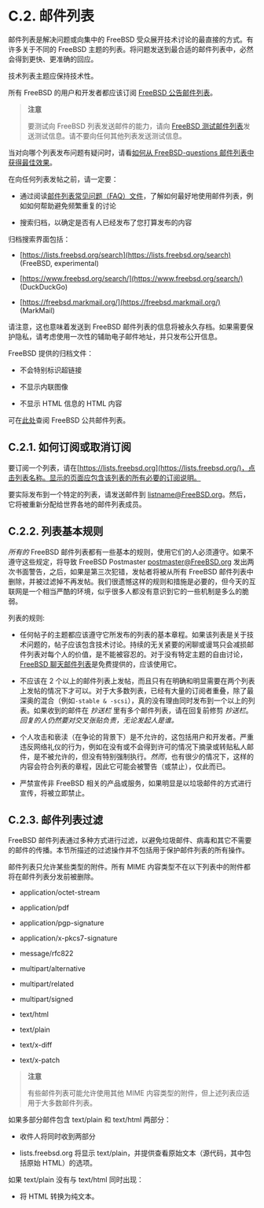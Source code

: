 # C.2. 邮件列表

邮件列表是解决问题或向集中的 FreeBSD 受众展开技术讨论的最直接的方式。有许多关于不同的 FreeBSD 主题的列表。将问题发送到最合适的邮件列表中，必然会得到更快、更准确的回应。

技术列表主题应保持技术性。

所有 FreeBSD 的用户和开发者都应该订阅 [FreeBSD 公告邮件列表](https://lists.freebsd.org/subscription/freebsd-announce)。

> **注意**
>
> 要测试向 FreeBSD 列表发送邮件的能力，请向 [FreeBSD 测试邮件列表](https://lists.freebsd.org/subscription/freebsd-test)发送测试信息。请不要向任何其他列表发送测试信息。

当对向哪个列表发布问题有疑问时，请看[如何从 FreeBSD-questions 邮件列表中获得最佳效果](https://docs.freebsd.org/en/articles/freebsd-questions/)。

在向任何列表发帖之前，请一定要：

- 通过阅读[邮件列表常见问题（FAQ）文件](https://docs.freebsd.org/en/articles/mailing-list-faq/)，了解如何最好地使用邮件列表，例如如何帮助避免频繁重复的讨论

- 搜索归档，以确定是否有人已经发布了您打算发布的内容

归档搜索界面包括：

- [https://lists.freebsd.org/search](https://lists.freebsd.org/search) (FreeBSD, experimental)

- [https://www.freebsd.org/search/](https://www.freebsd.org/search/) (DuckDuckGo)

- [https://freebsd.markmail.org/](https://freebsd.markmail.org/) (MarkMail)

请注意，这也意味着发送到 FreeBSD 邮件列表的信息将被永久存档。如果需要保护隐私，请考虑使用一次性的辅助电子邮件地址，并只发布公开信息。

FreeBSD 提供的归档文件：

- 不会特别标识超链接

- 不显示内联图像

- 不显示 HTML 信息的 HTML 内容

可在[此处](https://lists.freebsd.org/)查阅 FreeBSD 公共邮件列表。

## C.2.1. 如何订阅或取消订阅

要订阅一个列表，请在[https://lists.freebsd.org](https://lists.freebsd.org/)，点击列表名称。显示的页面应包含该列表的所有必要的订阅说明。

要实际发布到一个特定的列表，请发送邮件到 [listname@FreeBSD.org](listname@FreeBSD.org)。然后，它将被重新分配给世界各地的邮件列表成员。

## C.2.2. 列表基本规则

_所有的_ FreeBSD 邮件列表都有一些基本的规则，使用它们的人必须遵守。如果不遵守这些规定，将导致 FreeBSD Postmaster [postmaster@FreeBSD.org](postmaster@FreeBSD.org) 发出两次书面警告，之后，如果是第三次犯错，发帖者将被从所有 FreeBSD 邮件列表中删除，并被过滤掉不再发帖。我们很遗憾这样的规则和措施是必要的，但今天的互联网是一个相当严酷的环境，似乎很多人都没有意识到它的一些机制是多么的脆弱。

列表的规则:

- 任何帖子的主题都应该遵守它所发布的列表的基本章程。如果该列表是关于技术问题的，帖子应该包含技术讨论。持续的无关紧要的闲聊或谩骂只会减损邮件列表对每个人的价值，是不能被容忍的。对于没有特定主题的自由讨论，[FreeBSD 聊天邮件列表](https://lists.freebsd.org/subscription/freebsd-chat)是免费提供的，应该使用它。

- 不应该在 2 个以上的邮件列表上发帖，而且只有在明确和明显需要在两个列表上发帖的情况下才可以。对于大多数列表，已经有大量的订阅者重叠，除了最深奥的混合（例如`-stable & -scsi`），真的没有理由同时发布到一个以上的列表。如果收到的邮件在 _抄送栏_ 里有多个邮件列表，请在回复前修剪 _抄送栏_。_回复的人仍然要对交叉张贴负责，无论发起人是谁。_

- 个人攻击和亵渎（在争论的背景下）是不允许的，这包括用户和开发者。严重违反网络礼仪的行为，例如在没有或不会得到许可的情况下摘录或转贴私人邮件，是不被允许的，但没有特别强制执行。_然而_，也有很少的情况下，这样的内容会符合列表的章程，因此它可能会被警告（或禁止），仅此而已。

- 严禁宣传非 FreeBSD 相关的产品或服务，如果明显是以垃圾邮件的方式进行宣传，将被立即禁止。

## C.2.3. 邮件列表过滤

FreeBSD 邮件列表通过多种方式进行过滤，以避免垃圾邮件、病毒和其它不需要的邮件的传播。本节所描述的过滤操作并不包括用于保护邮件列表的所有操作。

邮件列表只允许某些类型的附件。所有 MIME 内容类型不在以下列表中的附件都将在邮件列表分发前被删除。

- application/octet-stream

- application/pdf

- application/pgp-signature

- application/x-pkcs7-signature

- message/rfc822

- multipart/alternative

- multipart/related

- multipart/signed

- text/html

- text/plain

- text/x-diff

- text/x-patch

> **注意**
>
> 有些邮件列表可能允许使用其他 MIME 内容类型的附件，但上述列表应适用于大多数邮件列表。

如果多部分邮件包含 text/plain 和 text/html 两部分：

- 收件人将同时收到两部分

- lists.freebsd.org 将显示 text/plain，并提供查看原始文本（源代码，其中包括原始 HTML）的选项。

如果 text/plain 没有与 text/html 同时出现：

- 将 HTML 转换为纯文本。